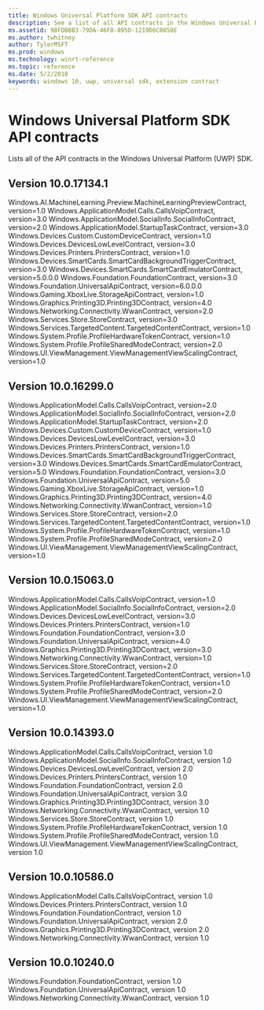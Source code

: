 ```yaml
---
title: Windows Universal Platform SDK API contracts
description: See a list of all API contracts in the Windows Universal Platform SDK.
ms.assetid: 98FDBBB3-79DA-46F8-895D-1219D6C0858E
ms.author: twhitney
author: TylerMSFT
ms.prod: windows
ms.technology: winrt-reference
ms.topic: reference
ms.date: 5/2/2018
keywords: windows 10, uwp, universal sdk, extension contract
---
```

# Windows Universal Platform SDK API contracts

Lists all of the API contracts in the Windows Universal Platform (UWP) SDK.

## Version 10.0.17134.1

Windows.AI.MachineLearning.Preview.MachineLearningPreviewContract, version=1.0
Windows.ApplicationModel.Calls.CallsVoipContract, version=3.0
Windows.ApplicationModel.SocialInfo.SocialInfoContract, version=2.0
Windows.ApplicationModel.StartupTaskContract, version=3.0
Windows.Devices.Custom.CustomDeviceContract, version=1.0
Windows.Devices.DevicesLowLevelContract, version=3.0
Windows.Devices.Printers.PrintersContract, version=1.0
Windows.Devices.SmartCards.SmartCardBackgroundTriggerContract, version=3.0
Windows.Devices.SmartCards.SmartCardEmulatorContract, version=5.0.0.0
Windows.Foundation.FoundationContract, version=3.0
Windows.Foundation.UniversalApiContract, version=6.0.0.0
Windows.Gaming.XboxLive.StorageApiContract, version=1.0
Windows.Graphics.Printing3D.Printing3DContract, version=4.0
Windows.Networking.Connectivity.WwanContract, version=2.0
Windows.Services.Store.StoreContract, version=3.0
Windows.Services.TargetedContent.TargetedContentContract, version=1.0
Windows.System.Profile.ProfileHardwareTokenContract, version=1.0
Windows.System.Profile.ProfileSharedModeContract, version=2.0
Windows.UI.ViewManagement.ViewManagementViewScalingContract, version=1.0

## Version 10.0.16299.0

Windows.ApplicationModel.Calls.CallsVoipContract, version=2.0
Windows.ApplicationModel.SocialInfo.SocialInfoContract, version=2.0
Windows.ApplicationModel.StartupTaskContract, version=2.0
Windows.Devices.Custom.CustomDeviceContract, version=1.0
Windows.Devices.DevicesLowLevelContract, version=3.0
Windows.Devices.Printers.PrintersContract, version=1.0
Windows.Devices.SmartCards.SmartCardBackgroundTriggerContract, version=3.0
Windows.Devices.SmartCards.SmartCardEmulatorContract, version=5.0
Windows.Foundation.FoundationContract, version=3.0
Windows.Foundation.UniversalApiContract, version=5.0
Windows.Gaming.XboxLive.StorageApiContract, version=1.0
Windows.Graphics.Printing3D.Printing3DContract, version=4.0
Windows.Networking.Connectivity.WwanContract, version=1.0
Windows.Services.Store.StoreContract, version=2.0
Windows.Services.TargetedContent.TargetedContentContract, version=1.0
Windows.System.Profile.ProfileHardwareTokenContract, version=1.0
Windows.System.Profile.ProfileSharedModeContract, version=2.0
Windows.UI.ViewManagement.ViewManagementViewScalingContract, version=1.0

## Version 10.0.15063.0

Windows.ApplicationModel.Calls.CallsVoipContract, version=1.0
Windows.ApplicationModel.SocialInfo.SocialInfoContract, version=2.0
Windows.Devices.DevicesLowLevelContract, version=3.0
Windows.Devices.Printers.PrintersContract, version=1.0
Windows.Foundation.FoundationContract, version=3.0
Windows.Foundation.UniversalApiContract, version=4.0
Windows.Graphics.Printing3D.Printing3DContract, version=3.0
Windows.Networking.Connectivity.WwanContract, version=1.0
Windows.Services.Store.StoreContract, version=2.0
Windows.Services.TargetedContent.TargetedContentContract, version=1.0
Windows.System.Profile.ProfileHardwareTokenContract, version=1.0
Windows.System.Profile.ProfileSharedModeContract, version=2.0
Windows.UI.ViewManagement.ViewManagementViewScalingContract, version=1.0

## Version 10.0.14393.0

Windows.ApplicationModel.Calls.CallsVoipContract, version 1.0
Windows.ApplicationModel.SocialInfo.SocialInfoContract, version 1.0
Windows.Devices.DevicesLowLevelContract, version 2.0
Windows.Devices.Printers.PrintersContract, version 1.0
Windows.Foundation.FoundationContract, version 2.0
Windows.Foundation.UniversalApiContract, version 3.0
Windows.Graphics.Printing3D.Printing3DContract, version 3.0
Windows.Networking.Connectivity.WwanContract, version 1.0
Windows.Services.Store.StoreContract, version 1.0
Windows.System.Profile.ProfileHardwareTokenContract, version 1.0
Windows.System.Profile.ProfileSharedModeContract, version 1.0
Windows.UI.ViewManagement.ViewManagementViewScalingContract, version 1.0

## Version 10.0.10586.0

Windows.ApplicationModel.Calls.CallsVoipContract, version 1.0
Windows.Devices.Printers.PrintersContract, version 1.0
Windows.Foundation.FoundationContract, version 1.0
Windows.Foundation.UniversalApiContract, version 2.0
Windows.Graphics.Printing3D.Printing3DContract, version 2.0
Windows.Networking.Connectivity.WwanContract, version 1.0

## Version 10.0.10240.0

Windows.Foundation.FoundationContract, version 1.0
Windows.Foundation.UniversalApiContract, version 1.0
Windows.Networking.Connectivity.WwanContract, version 1.0
